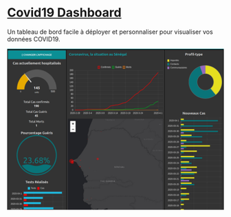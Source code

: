 # [Covid19 Dashboard](https://github.com/genova/covid19)
Un tableau de bord facile à déployer et personnaliser pour visualiser vos données COVID19.

<a href="https://github.com/genova/covid19">![Demo Animation](assets/dashbord.png?raw=true)</a>